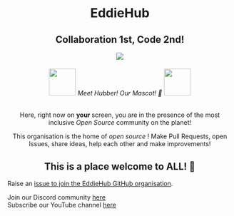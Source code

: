 <div align="center">
    
<h1>EddieHub</h1>

<h2>Collaboration 1st, Code 2nd! </h2>

<img src="https://user-images.githubusercontent.com/70807500/136845625-7addf1dd-ea2f-41b2-9c6b-f810f80acd07.gif" />

<h6><img src="https://github.com/EddieHubCommunity.png" height="60" /> Meet Hubber! Our Mascot! 🤝 <img src="https://github.com/EddieHubCommunity.png" height="60" /></h6>

<p> Here, right now on <b> your </b> screen, you are in the presence of the most inclusive <i> Open Source </i> community on the planet! </p>

<p> This organisation is the home of <i> open source </i>! Make Pull Requests, open Issues, share ideas, help each other and make improvements! </p>

<h2> This is a place welcome to ALL! 🎉</h2>

</div>

Raise an [issue to join the EddieHub GitHub organisation](https://github.com/EddieHubCommunity/support/issues/new?assignees=&labels=invite+me+to+the+organisation&template=invitation.yml&title=Please+invite+me+to+the+GitHub+Community+Organization).

Join our Discord community [here](http://discord.eddiehub.org)   
Subscribe our YouTube channel [here](https://www.youtube.com/user/eddiejaoude)
